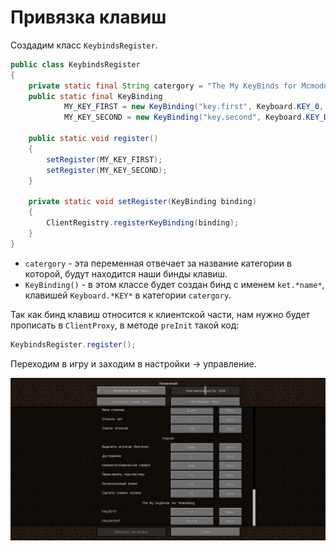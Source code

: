 # Привязка клавиш

Создадим класс `KeybindsRegister`.

```java
public class KeybindsRegister
{
    private static final String catergory = "The My KeyBinds for Mcmodding";
    public static final KeyBinding
            MY_KEY_FIRST = new KeyBinding("key.first", Keyboard.KEY_0, catergory),
            MY_KEY_SECOND = new KeyBinding("key.second", Keyboard.KEY_DELETE, catergory);

    public static void register()
    {
        setRegister(MY_KEY_FIRST);
        setRegister(MY_KEY_SECOND);
    }

    private static void setRegister(KeyBinding binding)
    {
        ClientRegistry.registerKeyBinding(binding);
    }
}
```

* `catergory` - эта переменная отвечает за название категории в которой, будут находится наши бинды клавиш.
* `KeyBinding()` - в этом классе будет создан бинд с именем `ket.*name*`, клавишей `Keyboard.*KEY*` в категории `catergory`.

Так как бинд клавиш относится к клиентской части, нам нужно будет прописать в `ClientProxy`, в методе `preInit` такой код:
```java
KeybindsRegister.register();
```

Переходим в игру и заходим в настройки -> управление.

!['Бинд клавиш'](images/keybinds.png)
